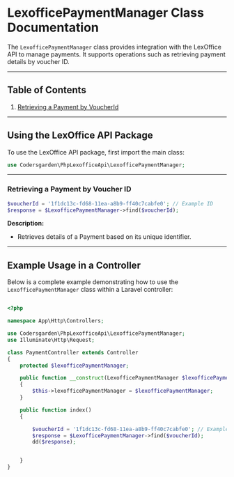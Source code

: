 # LexofficePaymentManager Class Documentation

The `LexofficePaymentManager` class provides integration with the LexOffice API to manage payments. It supports operations such as retrieving payment details by voucher ID.

---

## Table of Contents

1. [Retrieving a Payment by VoucherId](#retrieving-a-payment-by-voucherId)

---

## Using the LexOffice API Package

To use the LexOffice API package, first import the main class:

```php
use Codersgarden\PhpLexofficeApi\LexofficePaymentManager;
```

---

### Retrieving a Payment by Voucher ID

```php
$voucherId = '1f1dc13c-fd68-11ea-a8b9-ff40c7cabfe0'; // Example ID
$response = $LexofficePaymentManager->find($voucherId);
```

**Description:**

-   Retrieves details of a Payment based on its unique identifier.

---

## Example Usage in a Controller

Below is a complete example demonstrating how to use the `LexofficePaymentManager` class within a Laravel controller:

```php

<?php

namespace App\Http\Controllers;

use Codersgarden\PhpLexofficeApi\LexofficePaymentManager;
use Illuminate\Http\Request;

class PaymentController extends Controller
{
    protected $lexofficePaymentManager;

    public function __construct(LexofficePaymentManager $lexofficePaymentManager)
    {
        $this->lexofficePaymentManager = $lexofficePaymentManager;
    }

    public function index()
    {

        $voucherId = '1f1dc13c-fd68-11ea-a8b9-ff40c7cabfe0'; // Example ID
        $response = $LexofficePaymentManager->find($voucherId);
        dd($response);


    }
}
```
